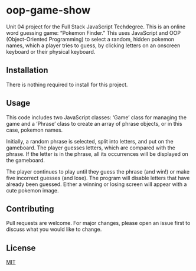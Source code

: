 # oop-game-show
Unit 04 project for the Full Stack JavaScript Techdegree. This is an online word guessing game: “Pokemon Finder.” This uses JavaScript and OOP (Object-Oriented Programming) to select a random, hidden pokemon names, which a player tries to guess, by clicking letters on an onscreen keyboard or their physical keyboard.



## Installation

There is nothing required to install for this project.

## Usage

This code includes two JavaScript classes: ‘Game’ class for managing the game and a ‘Phrase’ class to create an array of phrase objects, or in this case, pokemon names.

Initially, a random phrase is selected, split into letters, and put on the gameboard. The player guesses letters, which are compared with the phrase. If the letter is in the phrase, all its occurrences will be displayed on the gameboard.

The player continues to play until they guess the phrase (and win!) or make five incorrect guesses (and lose). The program will disable letters that have already been guessed. Either a winning or losing screen will appear with a cute pokemon image.

## Contributing

Pull requests are welcome. For major changes, please open an issue first
to discuss what you would like to change.


## License

[MIT](https://choosealicense.com/licenses/mit/)
